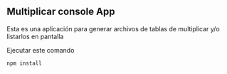 ## Multiplicar console App

Esta es una aplicación para generar archivos de tablas de multiplicar y/o listarlos en pantalla

Ejecutar este comando

````
npm install
````